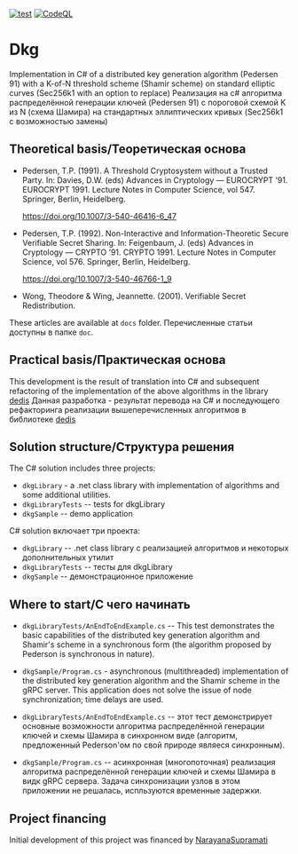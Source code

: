 [![test](https://github.com/maxirmx/dkg/actions/workflows/test.yml/badge.svg)](https://github.com/maxirmx/dkg/actions/workflows/test.yml)
[![CodeQL](https://github.com/maxirmx/dkg/actions/workflows/github-code-scanning/codeql/badge.svg)](https://github.com/maxirmx/dkg/actions/workflows/github-code-scanning/codeql)

# Dkg
Implementation in C# of a distributed key generation algorithm (Pedersen 91) with a K-of-N threshold scheme (Shamir scheme) on standard elliptic curves (Sec256k1 with an option to replace)
Реализация на c# алгоритма распределённой генерации ключей (Pedersen 91) с пороговой схемой K из N (схема Шамира) на стандартных эллиптических кривых (Sec256k1 c возможностью замены)

## Theoretical basis/Теоретическая основа
- Pedersen, T.P. (1991). A Threshold Cryptosystem without a Trusted Party. In: Davies, D.W. (eds) Advances in Cryptology — EUROCRYPT ’91. EUROCRYPT 1991. Lecture Notes in Computer Science, vol 547. Springer, Berlin, Heidelberg.

  https://doi.org/10.1007/3-540-46416-6_47
- Pedersen, T.P. (1992). Non-Interactive and Information-Theoretic Secure Verifiable Secret Sharing. In: Feigenbaum, J. (eds) Advances in Cryptology — CRYPTO ’91. CRYPTO 1991. Lecture Notes in Computer Science, vol 576. Springer, Berlin, Heidelberg.

  https://doi.org/10.1007/3-540-46766-1_9
- Wong, Theodore & Wing, Jeannette. (2001). Verifiable Secret Redistribution. 

These articles are available at ```docs``` folder.
Перечисленные статьи доступны в папке ```doc```.

## Practical basis/Практическая основа
This development is the result of translation into C# and subsequent refactoring of the implementation of the above algorithms in the library [dedis](https://github.com/dedis/kyber)
Данная разработка - результат перевода на C# и последующего рефакторинга реализации вышеперечисленных алгоритмов в библиотеке [dedis](https://github.com/dedis/kyber)

## Solution structure/Структура решения

The C# solution includes three projects:
- ```dkgLibrary``` - a .net class library with implementation of algorithms and some additional utilities.
- ```dkgLibraryTests``` -- tests for dkgLibrary
- ```dkgSample``` -- demo application


С# solution включает три проекта:
- ```dkgLibrary``` -- .net class library с реализацией алгоритмов и некоторых дополнительных утилит
- ```dkgLibraryTests``` -- тесты для dkgLibrary
- ```dkgSample``` -- демонстрационное приложение

## Where to start/С чего начинать
- ```dkgLibraryTests/AnEndToEndExample.cs``` -- This test demonstrates the basic capabilities of the distributed key generation algorithm and Shamir's scheme in a synchronous form (the algorithm proposed by Pederson is synchronous in nature).
- ```dkgSample/Program.cs``` - asynchronous (multithreaded) implementation of the distributed key generation algorithm and the Shamir scheme in the gRPC server. This application does not solve the issue of node synchronization; time delays are used.

- ```dkgLibraryTests/AnEndToEndExample.cs``` -- этот тест демонстрирует основные возможности алгоритма распределённой генерации ключей и схемы Шамира в синхронном виде (алгоритм, предложенный Pederson'ом по свой природе являеся синхронным).
- ```dkgSample/Program.cs``` -- асинхронная (многопоточная) реализация алгоритма распределённой генерации ключей и схемы Шамира в видк gRPC сервера. Задача синхронизации узлов в этом приложении не решалась, испльзуются временные задержки.

## Project financing
Initial development of this project was financed by [NarayanaSupramati](https://www.github.com/NarayanaSupramati)
